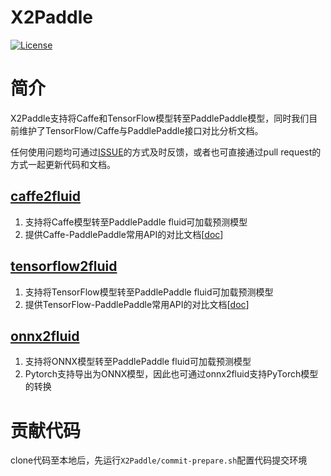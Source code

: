 # X2Paddle
[![License](https://img.shields.io/badge/license-Apache%202-blue.svg)](LICENSE)

# 简介

X2Paddle支持将Caffe和TensorFlow模型转至PaddlePaddle模型，同时我们目前维护了TensorFlow/Caffe与PaddlePaddle接口对比分析文档。  

任何使用问题均可通过[ISSUE](https://github.com/PaddlePaddle/X2Paddle/issues)的方式及时反馈，或者也可直接通过pull request的方式一起更新代码和文档。

## [caffe2fluid](caffe2fluid)
1. 支持将Caffe模型转至PaddlePaddle fluid可加载预测模型
2. 提供Caffe-PaddlePaddle常用API的对比文档[[doc](caffe2fluid/doc)]

## [tensorflow2fluid](tensorflow2fluid)
1. 支持将TensorFlow模型转至PaddlePaddle fluid可加载预测模型
2. 提供TensorFlow-PaddlePaddle常用API的对比文档[[doc](tensorflow2fluid/doc)]

## [onnx2fluid](onnx2fluid)
1. 支持将ONNX模型转至PaddlePaddle fluid可加载预测模型
2. Pytorch支持导出为ONNX模型，因此也可通过onnx2fluid支持PyTorch模型的转换

# 贡献代码
clone代码至本地后，先运行`X2Paddle/commit-prepare.sh`配置代码提交环境
